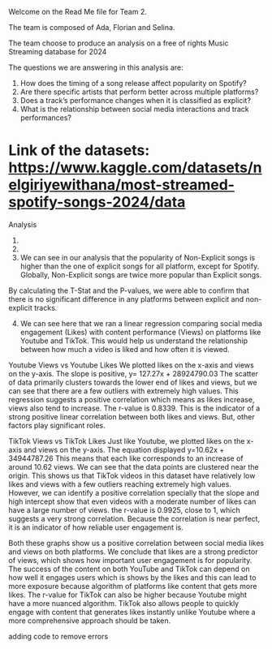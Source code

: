 
Welcome on the Read Me file for Team 2. 

The team is composed of Ada, Florian and Selina.

The team choose to produce an analysis on a free of rights Music Streaming database for 2024 

The questions we are answering in this analysis are:

1. How does the timing of a song release affect popularity on Spotify?
2. Are there specific artists that perform better across multiple platforms?
3. Does a track’s performance changes when it is classified as explicit?
4. What is the relationship between social media interactions and track performances?

# Link of the datasets: https://www.kaggle.com/datasets/nelgiriyewithana/most-streamed-spotify-songs-2024/data

Analysis

1. 
2. 
3. We can see in our analysis that the popularity of Non-Explicit songs is higher than the one of explicit songs for all platform, except for Spotify. Globally, Non-Explicit songs are twice more popular than Explicit songs.

By calculating the T-Stat and the P-values, we were able to confirm that there is no significant difference in any platforms between explicit and non-explicit tracks.


4. We can see here that we ran a linear regression comparing social media engagement (Likes) with content performance (Views) on platforms like Youtube and TikTok. This would help us understand the relationship between how much a video is liked and how often it is viewed.
   
Youtube Views vs Youtube Likes
We plotted likes on the x-axis and views on the y-axis. The slope is positive, y= 127.27x + 28924790.03
The scatter of data primarily clusters towards the lower end of likes and views, but we can see that there are a few outliers with extremely high values. This regression suggests a positive correlation which means as likes increase, views also tend to increase. 
The r-value is 0.8339. This is the indicator of a strong positive linear correlation between both likes and views. But, other factors play significant roles.

TikTok Views vs TikTok Likes
Just like Youtube, we plotted likes on the x-axis and views on the y-axis. The equation displayed y=10.62x + 34944787.26
This means that each like corresponds to an increase of around 10.62 views. We can see that the data points are clustered near the origin. This shows us that TikTok videos in this dataset have relatively low likes and views with a few outliers reaching extremely high values. However, we can identify a positive correlation specially that the slope and high intercept show that even videos with a moderate number of likes can have a large number of views.
the r-value is 0.9925, close to 1, which suggests a very strong correlation. Because the correlation is near perfect, it is an indicator of how reliable user engagement is. 

Both these graphs show us a positive correlation between social media likes and views on both platforms. We conclude that likes are a strong predictor of views, which shows how important user engagement is for popularity. The success of the content on both YouTube and TikTok can depend on how well it engages users which is shows by the likes and this can lead to more exposure because algorithm of platforms like content that gets more likes. The r-value for TikTok can also be higher because Youtube might have a more nuanced algorithm. TikTok also allows people to quickly engage with content that generates likes instantly unlike Youtube where a more comprehensive approach should be taken.



adding code to remove errors
